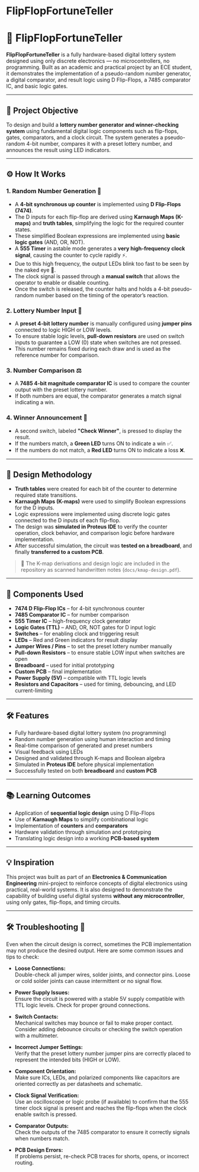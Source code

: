 # FlipFlopFortuneTeller

# 🎰 FlipFlopFortuneTeller

**FlipFlopFortuneTeller** is a fully hardware-based digital lottery system designed using only discrete electronics — no microcontrollers, no programming. Built as an academic and practical project by an ECE student, it demonstrates the implementation of a pseudo-random number generator, a digital comparator, and result logic using D Flip-Flops, a 7485 comparator IC, and basic logic gates.

---

## 🧠 Project Objective

To design and build a **lottery number generator and winner-checking system** using fundamental digital logic components such as flip-flops, gates, comparators, and a clock circuit. The system generates a pseudo-random 4-bit number, compares it with a preset lottery number, and announces the result using LED indicators.

---

## ⚙️ How It Works

### 1. Random Number Generation 🔄

- A **4-bit synchronous up counter** is implemented using **D Flip-Flops (7474)**.
- The D inputs for each flip-flop are derived using **Karnaugh Maps (K-maps)** and **truth tables**, simplifying the logic for the required counter states.
- These simplified Boolean expressions are implemented using **basic logic gates** (AND, OR, NOT).
- A **555 Timer** in astable mode generates a **very high-frequency clock signal**, causing the counter to cycle rapidly ⚡.
- Due to this high frequency, the output LEDs blink too fast to be seen by the naked eye 👀.
- The clock signal is passed through a **manual switch** that allows the operator to enable or disable counting.
- Once the switch is released, the counter halts and holds a 4-bit pseudo-random number based on the timing of the operator’s reaction.

### 2. Lottery Number Input 🎯

- A **preset 4-bit lottery number** is manually configured using **jumper pins** connected to logic HIGH or LOW levels.
- To ensure stable logic levels, **pull-down resistors** are used on switch inputs to guarantee a LOW (0) state when switches are not pressed.
- This number remains fixed during each draw and is used as the reference number for comparison.

### 3. Number Comparison ⚖️

- A **7485 4-bit magnitude comparator IC** is used to compare the counter output with the preset lottery number.
- If both numbers are equal, the comparator generates a match signal indicating a win.

### 4. Winner Announcement 🎉

- A second switch, labeled **"Check Winner"**, is pressed to display the result.
- If the numbers match, a **Green LED** turns ON to indicate a win ✅.
- If the numbers do not match, a **Red LED** turns ON to indicate a loss ❌.

---

## 🧪 Design Methodology

- **Truth tables** were created for each bit of the counter to determine required state transitions.
- **Karnaugh Maps (K-maps)** were used to simplify Boolean expressions for the D inputs.
- Logic expressions were implemented using discrete logic gates connected to the D inputs of each flip-flop.
- The design was **simulated in Proteus IDE** to verify the counter operation, clock behavior, and comparison logic before hardware implementation.
- After successful simulation, the circuit was **tested on a breadboard**, and finally **transferred to a custom PCB**.

> 📝 The K-map derivations and design logic are included in the repository as scanned handwritten notes (`docs/kmap-design.pdf`).

---

## 🧰 Components Used

- **7474 D Flip-Flop ICs** – for 4-bit synchronous counter
- **7485 Comparator IC** – for number comparison
- **555 Timer IC** – high-frequency clock generator
- **Logic Gates (TTL)** – AND, OR, NOT gates for D input logic
- **Switches** – for enabling clock and triggering result
- **LEDs** – Red and Green indicators for result display
- **Jumper Wires / Pins** – to set the preset lottery number manually
- **Pull-down Resistors** – to ensure stable LOW input when switches are open
- **Breadboard** – used for initial prototyping
- **Custom PCB** – final implementation
- **Power Supply (5V)** – compatible with TTL logic levels
- **Resistors and Capacitors** – used for timing, debouncing, and LED current-limiting

---

## 🛠️ Features

- Fully hardware-based digital lottery system (no programming)
- Random number generation using human interaction and timing
- Real-time comparison of generated and preset numbers
- Visual feedback using LEDs
- Designed and validated through K-maps and Boolean algebra
- Simulated in **Proteus IDE** before physical implementation
- Successfully tested on both **breadboard** and **custom PCB**

---

## 📚 Learning Outcomes

- Application of **sequential logic design** using D Flip-Flops
- Use of **Karnaugh Maps** to simplify combinational logic
- Implementation of **counters** and **comparators**
- Hardware validation through simulation and prototyping
- Translating logic design into a working **PCB-based system**

---

## 💡 Inspiration

This project was built as part of an **Electronics & Communication Engineering** mini-project to reinforce concepts of digital electronics using practical, real-world systems. It is also designed to demonstrate the capability of building useful digital systems **without any microcontroller**, using only gates, flip-flops, and timing circuits.

---

## 🛠️ Troubleshooting 🔧

Even when the circuit design is correct, sometimes the PCB implementation may not produce the desired output. Here are some common issues and tips to check:

- **Loose Connections:**  
  Double-check all jumper wires, solder joints, and connector pins. Loose or cold solder joints can cause intermittent or no signal flow.

- **Power Supply Issues:**  
  Ensure the circuit is powered with a stable 5V supply compatible with TTL logic levels. Check for proper ground connections.

- **Switch Contacts:**  
  Mechanical switches may bounce or fail to make proper contact. Consider adding debounce circuits or checking the switch operation with a multimeter.

- **Incorrect Jumper Settings:**  
  Verify that the preset lottery number jumper pins are correctly placed to represent the intended bits (HIGH or LOW).

- **Component Orientation:**  
  Make sure ICs, LEDs, and polarized components like capacitors are oriented correctly as per datasheets and schematic.

- **Clock Signal Verification:**  
  Use an oscilloscope or logic probe (if available) to confirm that the 555 timer clock signal is present and reaches the flip-flops when the clock enable switch is pressed.

- **Comparator Outputs:**  
  Check the outputs of the 7485 comparator to ensure it correctly signals when numbers match.

- **PCB Design Errors:**  
  If problems persist, re-check PCB traces for shorts, opens, or incorrect routing.
